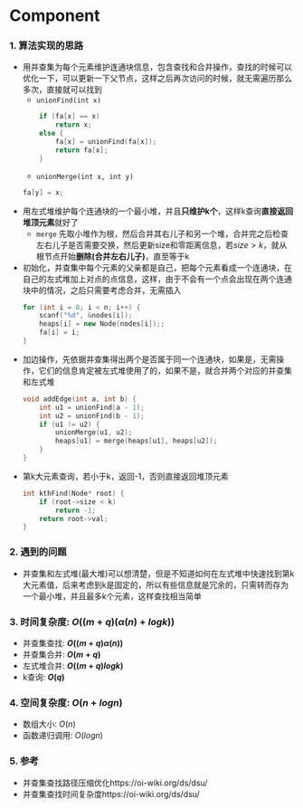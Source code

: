 # Component
### 1. 算法实现的思路
- 用并查集为每个元素维护连通块信息，包含查找和合并操作，查找的时候可以优化一下，可以更新一下父节点，这样之后再次访问的时候，就无需遍历那么多次，直接就可以找到
    - `unionFind(int x)`
    ```c++
        if (fa[x] == x)
            return x;
        else {
            fa[x] = unionFind(fa[x]);
            return fa[x];
        }
    ```
    - `unionMerge(int x, int y)`
    ```c++
    fa[y] = x;
    ```
- 用左式堆维护每个连通块的一个最小堆，并且**只维护k个**，这样k查询**直接返回堆顶元素**就好了
    - `merge`
    先取小堆作为根，然后合并其右儿子和另一个堆，合并完之后检查左右儿子是否需要交换，然后更新size和零距离信息，若$size > k$，就从根节点开始**删除(合并左右儿子)**，直至等于k
- 初始化，并查集中每个元素的父亲都是自己，把每个元素看成一个连通块，在自己的左式堆加上对点的点信息，这样，由于不会有一个点会出现在两个连通块中的情况，之后只需要考虑合并，无需插入
    ```c++
    for (int i = 0; i < n; i++) {
        scanf("%d", &nodes[i]);
        heaps[i] = new Node(nodes[i]);;
        fa[i] = i;
    }
    ```
- 加边操作，先依据并查集得出两个是否属于同一个连通块，如果是，无需操作，它们的信息肯定被左式堆使用了的，如果不是，就合并两个对应的并查集和左式堆
    ```c++
    void addEdge(int a, int b) {
        int u1 = unionFind(a - 1);
        int u2 = unionFind(b - 1);
        if (u1 != u2) {
            unionMerge(u1, u2);
            heaps[u1] = merge(heaps[u1], heaps[u2]);
        }
    }
    ```
- 第k大元素查询，若小于k，返回-1，否则直接返回堆顶元素
    ```c++
    int kthFind(Node* root) {
        if (root->size < k)
            return -1;
        return root->val;
    }
    ```
### 2. 遇到的问题
- 并查集和左式堆(最大堆)可以想清楚，但是不知道如何在左式堆中快速找到第k大元素值，后来考虑到k是固定的，所以有些信息就是冗余的，只需转而存为一个最小堆，并且最多k个元素，这样查找相当简单
### 3. 时间复杂度: $O((m+q)(α(n)+logk))$
- 并查集查找: **$O((m+q)α(n))$**
- 并查集合并: **$O(m+q)$**
- 左式堆合并: **$O((m+q)logk)$**
- k查询: **$O(q)$**
### 4. 空间复杂度: $O(n + logn)$
- 数组大小: $O(n)$
- 函数递归调用: $O(logn)$
### 5. 参考
- 并查集查找路径压缩优化https://oi-wiki.org/ds/dsu/
- 并查集查找时间复杂度https://oi-wiki.org/ds/dsu/
